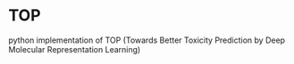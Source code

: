 # TOP
python implementation of TOP (Towards Better Toxicity Prediction by Deep Molecular Representation Learning)
